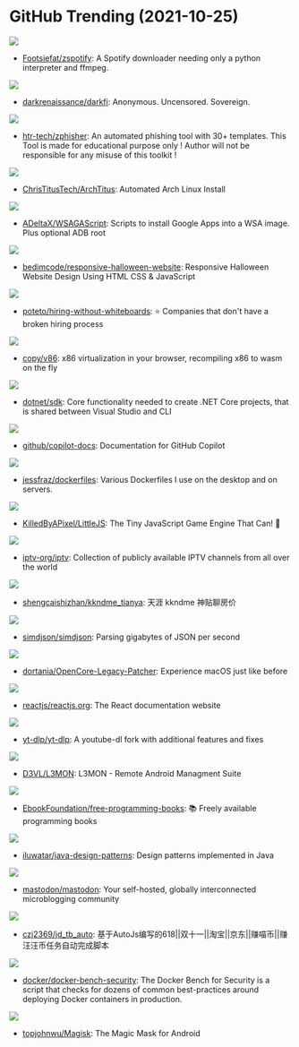 # GitHub Trending (2021-10-25)

![](https://img.shields.io/badge/Python-New%20399-green?style=flat-square&logo=appveyor)
- [Footsiefat/zspotify](https://github.com/Footsiefat/zspotify): A Spotify downloader needing only a python interpreter and ffmpeg.

![](https://img.shields.io/badge/Rust-New%2021-green?style=flat-square&logo=appveyor)
- [darkrenaissance/darkfi](https://github.com/darkrenaissance/darkfi): Anonymous. Uncensored. Sovereign.

![](https://img.shields.io/badge/Hack-New%207-green?style=flat-square&logo=appveyor)
- [htr-tech/zphisher](https://github.com/htr-tech/zphisher): An automated phishing tool with 30+ templates. This Tool is made for educational purpose only ! Author will not be responsible for any misuse of this toolkit !

![](https://img.shields.io/badge/Shell-New%2082-green?style=flat-square&logo=appveyor)
- [ChrisTitusTech/ArchTitus](https://github.com/ChrisTitusTech/ArchTitus): Automated Arch Linux Install

![](https://img.shields.io/badge/Shell-New%20240-green?style=flat-square&logo=appveyor)
- [ADeltaX/WSAGAScript](https://github.com/ADeltaX/WSAGAScript): Scripts to install Google Apps into a WSA image. Plus optional ADB root

![](https://img.shields.io/badge/HTML-New%2061-green?style=flat-square&logo=appveyor)
- [bedimcode/responsive-halloween-website](https://github.com/bedimcode/responsive-halloween-website): Responsive Halloween Website Design Using HTML CSS & JavaScript

![](https://img.shields.io/badge/JavaScript-New%20115-green?style=flat-square&logo=appveyor)
- [poteto/hiring-without-whiteboards](https://github.com/poteto/hiring-without-whiteboards): ⭐️ Companies that don't have a broken hiring process

![](https://img.shields.io/badge/Rust-New%20160-green?style=flat-square&logo=appveyor)
- [copy/v86](https://github.com/copy/v86): x86 virtualization in your browser, recompiling x86 to wasm on the fly

![](https://img.shields.io/badge/C%23-New%2078-green?style=flat-square&logo=appveyor)
- [dotnet/sdk](https://github.com/dotnet/sdk): Core functionality needed to create .NET Core projects, that is shared between Visual Studio and CLI

![](https://img.shields.io/badge/Python-New%2053-green?style=flat-square&logo=appveyor)
- [github/copilot-docs](https://github.com/github/copilot-docs): Documentation for GitHub Copilot

![](https://img.shields.io/badge/Dockerfile-New%20108-green?style=flat-square&logo=appveyor)
- [jessfraz/dockerfiles](https://github.com/jessfraz/dockerfiles): Various Dockerfiles I use on the desktop and on servers.

![](https://img.shields.io/badge/JavaScript-New%2059-green?style=flat-square&logo=appveyor)
- [KilledByAPixel/LittleJS](https://github.com/KilledByAPixel/LittleJS): The Tiny JavaScript Game Engine That Can! 🚂

![](https://img.shields.io/badge/JavaScript-New%2057-green?style=flat-square&logo=appveyor)
- [iptv-org/iptv](https://github.com/iptv-org/iptv): Collection of publicly available IPTV channels from all over the world

![](https://img.shields.io/badge/none-New%2092-green?style=flat-square&logo=appveyor)
- [shengcaishizhan/kkndme_tianya](https://github.com/shengcaishizhan/kkndme_tianya): 天涯 kkndme 神贴聊房价

![](https://img.shields.io/badge/C%2B%2B-New%20148-green?style=flat-square&logo=appveyor)
- [simdjson/simdjson](https://github.com/simdjson/simdjson): Parsing gigabytes of JSON per second

![](https://img.shields.io/badge/Python-New%206-green?style=flat-square&logo=appveyor)
- [dortania/OpenCore-Legacy-Patcher](https://github.com/dortania/OpenCore-Legacy-Patcher): Experience macOS just like before

![](https://img.shields.io/badge/JavaScript-New%20123-green?style=flat-square&logo=appveyor)
- [reactjs/reactjs.org](https://github.com/reactjs/reactjs.org): The React documentation website

![](https://img.shields.io/badge/Python-New%2086-green?style=flat-square&logo=appveyor)
- [yt-dlp/yt-dlp](https://github.com/yt-dlp/yt-dlp): A youtube-dl fork with additional features and fixes

![](https://img.shields.io/badge/Smali-New%203-green?style=flat-square&logo=appveyor)
- [D3VL/L3MON](https://github.com/D3VL/L3MON): L3MON - Remote Android Managment Suite

![](https://img.shields.io/badge/none-New%20102-green?style=flat-square&logo=appveyor)
- [EbookFoundation/free-programming-books](https://github.com/EbookFoundation/free-programming-books): 📚 Freely available programming books

![](https://img.shields.io/badge/Java-New%2023-green?style=flat-square&logo=appveyor)
- [iluwatar/java-design-patterns](https://github.com/iluwatar/java-design-patterns): Design patterns implemented in Java

![](https://img.shields.io/badge/Ruby-New%20147-green?style=flat-square&logo=appveyor)
- [mastodon/mastodon](https://github.com/mastodon/mastodon): Your self-hosted, globally interconnected microblogging community

![](https://img.shields.io/badge/JavaScript-New%2021-green?style=flat-square&logo=appveyor)
- [czj2369/jd_tb_auto](https://github.com/czj2369/jd_tb_auto): 基于AutoJs编写的618||双十一||淘宝||京东||赚喵币||赚汪汪币任务自动完成脚本

![](https://img.shields.io/badge/Shell-New%2040-green?style=flat-square&logo=appveyor)
- [docker/docker-bench-security](https://github.com/docker/docker-bench-security): The Docker Bench for Security is a script that checks for dozens of common best-practices around deploying Docker containers in production.

![](https://img.shields.io/badge/C%2B%2B-New%2036-green?style=flat-square&logo=appveyor)
- [topjohnwu/Magisk](https://github.com/topjohnwu/Magisk): The Magic Mask for Android

